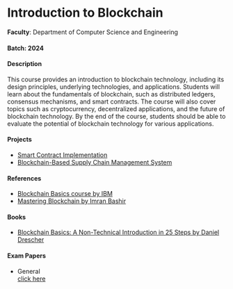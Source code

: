 # Introduction to Blockchain

**Faculty**: Department of Computer Science and Engineering

#### Batch: 2024

#### Description

This course provides an introduction to blockchain technology, including its design principles, underlying technologies, and applications. Students will learn about the fundamentals of blockchain, such as distributed ledgers, consensus mechanisms, and smart contracts. The course will also cover topics such as cryptocurrency, decentralized applications, and the future of blockchain technology. By the end of the course, students should be able to evaluate the potential of blockchain technology for various applications.

#### Projects

- [Smart Contract Implementation](https://github.com/jainamansari/smart-contract)
- [Blockchain-Based Supply Chain Management System](https://github.com/jainamansari/blockchain-supply-chain)

#### References

- [Blockchain Basics course by IBM](https://www.coursera.org/learn/blockchain-basics)
- [Mastering Blockchain by Imran Bashir](https://www.amazon.com/Mastering-Blockchain-Imran-Bashir/dp/1788839048)

#### Books

- [Blockchain Basics: A Non-Technical Introduction in 25 Steps by Daniel Drescher](https://www.amazon.com/Blockchain-Basics-Non-Technical-Introduction-Steps/dp/1484226038)

#### Exam Papers

- General  
  [click here](https://www.researchgate.net/publication/347484043_Sample_Question_Paper_for_Blockchain_Exam_Blockchain_Council_Prep_Exam_Question_Paper_Section-A_Write_Short_Notes_Short_Answer_Questions_5_Points_Answer_Any_Five_Questions_5Q_X_5Marks_25_Marks_Write_w)
